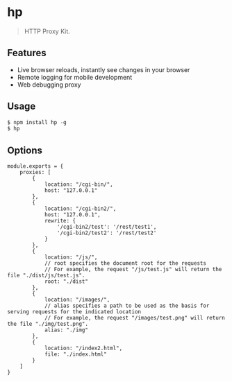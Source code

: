 # hp
> HTTP Proxy Kit.

## Features

* Live browser reloads, instantly see changes in your browser
* Remote logging for mobile development
* Web debugging proxy

## Usage

```js
$ npm install hp -g
$ hp
```

## Options

```
module.exports = {
    proxies: [
        {
            location: "/cgi-bin/",
            host: "127.0.0.1"
        },
        {
            location: "/cgi-bin2/",
            host: "127.0.0.1",
            rewrite: {
                '/cgi-bin2/test': '/rest/test1',
                '/cgi-bin2/test2': '/rest/test2'
            }
        },
        {
            location: "/js/",
            // root specifies the document root for the requests
            // For example, the request "/js/test.js" will return the file "./dist/js/test.js".
            root: "./dist"
        },
        {
            location: "/images/",
            // alias specifies a path to be used as the basis for serving requests for the indicated location
            // For example, the request "/images/test.png" will return the file "./img/test.png".
            alias: "./img"
        },
        {
            location: "/index2.html",
            file: "./index.html"
        }
    ]
}
```
